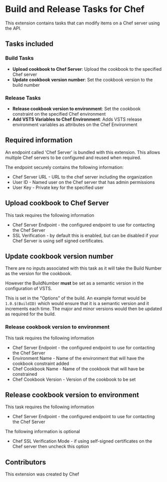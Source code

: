 # Build and Release Tasks for Chef

This extension contains tasks that can modify items on a Chef server using the API.

## Tasks included

### Build Tasks

* **Upload cookbook to Chef Server**: Upload the cookbook to the specified Chef server
* **Update cookbook version number**: Set the cookbook version to the build number

### Release Tasks

* **Release cookbook version to environment**: Set the cookbook constraint on the specified Chef environment
* **Add VSTS Variables to Chef Environment**: Adds VSTS release environment variables as attributes on the Chef Environment


## Required information

An endpoint called 'Chef Server' is bundled with this extension.  This allows multiple Chef servers to be configured and reused when required.

The endpoint securely contains the following information:

* Chef Server URL - URL to the chef server including the organization
* User ID - Named user on the Chef server that has admin permissions
* User Key - Private key for the specified user

## Upload cookbook to Chef Server

This task requires the following information

* Chef Server Endpoint - the configured endpoint to use for contacting the Chef Server
* SSL Verification - by default this is enabled, but can be disabled if your Chef Server is using self signed certificates.

## Update cookbook version number

There are no inputs associated with this task as it will take the Build Number as the version for the cookbook.

However the BuildNumber **must** be set as a semantic version in the configuration of VSTS.

This is set in the "Options" of the build.  An example format would be `1.0.$(BuildID)` which would ensure that it is a semantic version and it increments each time.  The major and minor versions would then be updated as required for the build.

### Release cookbook version to environment

This task requires the following information

* Chef Server Endpoint - the configured endpoint to use for contacting the Chef Server
* Environment Name - Name of the environment that will have the cookbook constraint added
* Chef Cookbook Name - Name of the cookbook that will have be constrained
* Chef Cookbook Version - Version of the cookbook to be set

## Release cookbook version to environment

This task requires the following information

* Chef Server Endpoint - the configured endpoint to use for contacting the Chef Server

The following information is optional

* Chef SSL Verification Mode - if using self-signed certificates on the Chef server then uncheck this option



## Contributors

This extension was created by Chef